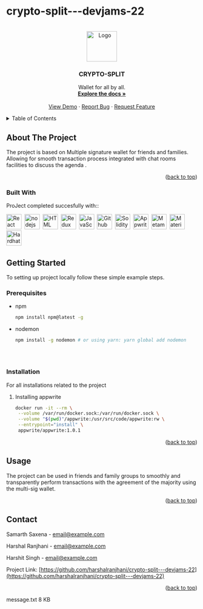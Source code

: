 # crypto-split---devjams-22



<!-- PROJECT LOGO -->
<br />
<div align="center">
  <a href="https://github.com/othneildrew/Best-README-Template">
    <img src="./icon/crypto.svg" alt="Logo" width="80" height="80">
  </a>

  <h3 align="center">CRYPTO-SPLIT</h3>

  <p align="center">
Wallet for all by all.
    <br />
    <a href="#"><strong>Explore the docs »</strong></a>
    <br />
    <br />
    <a href="https://github.com/othneildrew/Best-README-Template">View Demo</a>
    ·
    <a href="https://github.com/othneildrew/Best-README-Template/issues">Report Bug</a>
    ·
    <a href="https://github.com/othneildrew/Best-README-Template/issues">Request Feature</a>
  </p>
</div>



<!-- TABLE OF CONTENTS -->
<details>
  <summary>Table of Contents</summary>
  <ol>
    <li>
      <a href="#about-the-project">About The Project</a>
      <ul>
        <li><a href="#built-with">Built With</a></li>
      </ul>
    </li>
    <li>
      <a href="#getting-started">Getting Started</a>
      <ul>
        <li><a href="#prerequisites">Prerequisites</a></li>
        <li><a href="#installation">Installation</a></li>
      </ul>
    </li>
    <li><a href="#usage">Usage</a></li>
    <li><a href="#contact">Contact</a></li>
  </ol>
</details>



<!-- ABOUT THE PROJECT -->
## About The Project


The project is based on Multiple signature wallet for friends and families. Allowing for smooth transaction process integrated with chat rooms facilities to discuss the agenda .


<p align="right">(<a href="#readme-top">back to top</a>)</p>



### Built With

ProJect completed succesfully with::
<div>
  <a href="https://reactjs.org/" title="Reactjs"><img src="./icon/react.svg" title="React" alt="React" width="40" height="40"/></a>&nbsp;
  <a href="https://nodejs.org/en/" title="nodejs"><img src="./icon/node.svg" title="nodejs" alt="nodejs" width="40" height="40"/></a>&nbsp;
  <a href="https://developer.mozilla.org/en-US/docs/Learn/CSS" title="Html"><img src="./icon/html.svg" title="HTML5" alt="HTML" width="40" height="40"/></a>&nbsp;
  <a href="https://redux.js.org/tutorials/essentials/part-1-overview-concepts" title="Redux"><img src="./icon/redux.svg"  title="Redux" alt="Redux" width="40" height="40"/></a>&nbsp;
  <a href="https://www.javascript.com/" title="Js"><img src="./icon/js.svg" title="JavaScript" alt="JavaScript" width="40" height="40"/></a>&nbsp;
  <a href="https://github.com/" title="Github"><img src="./icon/github.svg" title="Github" alt="Github" width="40" height="40"/></a>&nbsp;
  <a href="https://docs.soliditylang.org/en/v0.8.17/" title="Solidity"><img src="./icon/solidity.svg" title="Solidity" alt="Solidity" width="40" height="40"/></a>&nbsp;
  <a href="https://appwrite.io/" title="Appwrite"><img src="./icon/appwrite.svg" title="Appwrite" alt="Appwrite" width="40" height="40"/></a>&nbsp;
  <a href="https://metamask.io/" title="Metamask"><img src="./icon/metamask.svg" title="Metamask" alt="Metamask" width="40" height="40"/></a>&nbsp;
  <a href="https://mui.com/core/" title="Material-UI"><img src="./icon/material-ui.svg" title="Material-UI" alt="Material-UI" width="40" height="40"/></a>&nbsp;
  <a href="https://hardhat.org/" title="Hardhat"><img src="./icon/hardhat.svg" title="Hardhat" alt="Hardhat" width="40" height="40"/></a>&nbsp;




  
</div>





<!-- GETTING STARTED -->
## Getting Started

To setting up project locally follow these simple example steps.

### Prerequisites


* npm
  ```sh
  npm install npm@latest -g
  
* nodemon
  ```sh
  npm install -g nodemon # or using yarn: yarn global add nodemon



  

### Installation

For all installations related to the project

1. Installing appwrite
   ```sh
   docker run -it --rm \
    --volume /var/run/docker.sock:/var/run/docker.sock \
    --volume "$(pwd)"/appwrite:/usr/src/code/appwrite:rw \
    --entrypoint="install" \
    appwrite/appwrite:1.0.1
    ```

<p align="right">(<a href="#readme-top">back to top</a>)</p>



<!-- USAGE EXAMPLES -->
## Usage

The project can be used in friends and family groups to smoothly and transparently perform transactions with the agreement of the majority using the multi-sig wallet.

<p align="right">(<a href="#readme-top">back to top</a>)</p>



<!-- CONTACT -->
## Contact

Samarth Saxena - email@example.com

Harshal Ranjhani - email@example.com

Harshit Singh - email@example.com

Project Link: [https://github.com/harshalranjhani/crypto-split---devjams-22](https://github.com/harshalranjhani/crypto-split---devjams-22)

<p align="right">(<a href="#readme-top">back to top</a>)</p>





<!-- MARKDOWN LINKS & IMAGES -->
<!-- https://www.markdownguide.org/basic-syntax/#reference-style-links -->
message.txt
8 KB
